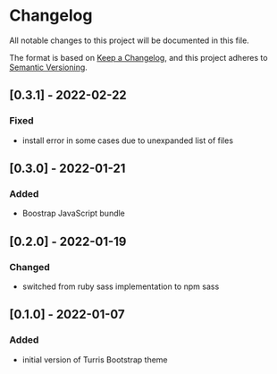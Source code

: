 # Changelog
All notable changes to this project will be documented in this file.

The format is based on [Keep a Changelog](https://keepachangelog.com/en/1.0.0/),
and this project adheres to [Semantic Versioning](https://semver.org/spec/v2.0.0.html).

## [0.3.1] - 2022-02-22
### Fixed
- install error in some cases due to unexpanded list of files


## [0.3.0] - 2022-01-21
### Added
- Boostrap JavaScript bundle


## [0.2.0] - 2022-01-19
### Changed
- switched from ruby sass implementation to npm sass


## [0.1.0] - 2022-01-07
### Added
- initial version of Turris Bootstrap theme
